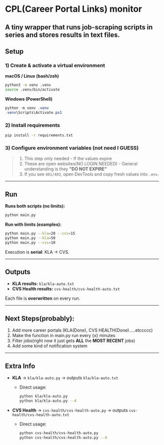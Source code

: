 # CPL(Career Portal Links) monitor

A tiny wrapper that runs job-scraping scripts **in series** and stores results in text files.
---


## Setup

### 1) Create & activate a virtual environment

**macOS / Linux (bash/zsh)**
```bash
python3 -m venv .venv
source .venv/bin/activate
```

**Windows (PowerShell)**
```powershell
python -m venv .venv
.venv\Scripts\Activate.ps1
```

### 2) Install requirements
```bash
pip install -r requirements.txt
```

### 3) Configure environment variables (not need I GUESS)

>1. This step only needed - If the values expire
>2. These are open websites(NO LOGIN NEEDED) - General understanding is they **"DO NOT EXPIRE"** 
>3. If you see `401/403`, open DevTools and copy fresh values into `.env`.

---

## Run

**Runs both scripts (no limits):**
```bash
python main.py
```

**Run with limits (examples):**
```bash
python main.py --kla=20 --cvs=15
python main.py --kla=50
python main.py --cvs=10
```

Execution is **serial**: KLA → CVS.

---

## Outputs

- **KLA results:** `kla/kla-auto.txt`  
- **CVS Health results:** `cvs-health/cvs-health-auto.txt`

Each file is **overwritten** on every run.

---

## Next Steps(probably): 
1. Add more career portals (KLA(Done), CVS HEALTH(Done).....etccccc)
2. Make the function in main.py run every {x} minutes
3. Filter jobs(right now it just gets **ALL** the **MOST RECENT** jobs)
4. Add some kind of notification system

---

## Extra Info


- **KLA** → `kla/kla-auto.py` → outputs `kla/kla-auto.txt`  
  - Direct usage:
    ```bash
    python kla/kla-auto.py
    python kla/kla-auto.py --4
    ```

- **CVS Health** → `cvs-health/cvs-health-auto.py` → outputs `cvs-health/cvs-health-auto.txt`  
  - Direct usage:
    ```bash
    python cvs-health/cvs-health-auto.py
    python cvs-health/cvs-health-auto.py --4
    ```


